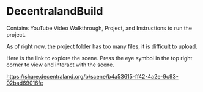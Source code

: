 # DecentralandBuild
Contains YouTube Video Walkthrough, Project, and Instructions to run the project.

As of right now, the project folder has too many files, it is difficult to upload. 

Here is the link to explore the scene. Press the eye symbol in the top right corner to view and interact with the scene. 

https://share.decentraland.org/b/scene/b4a53615-ff42-4a2e-9c93-02bad69016fe

